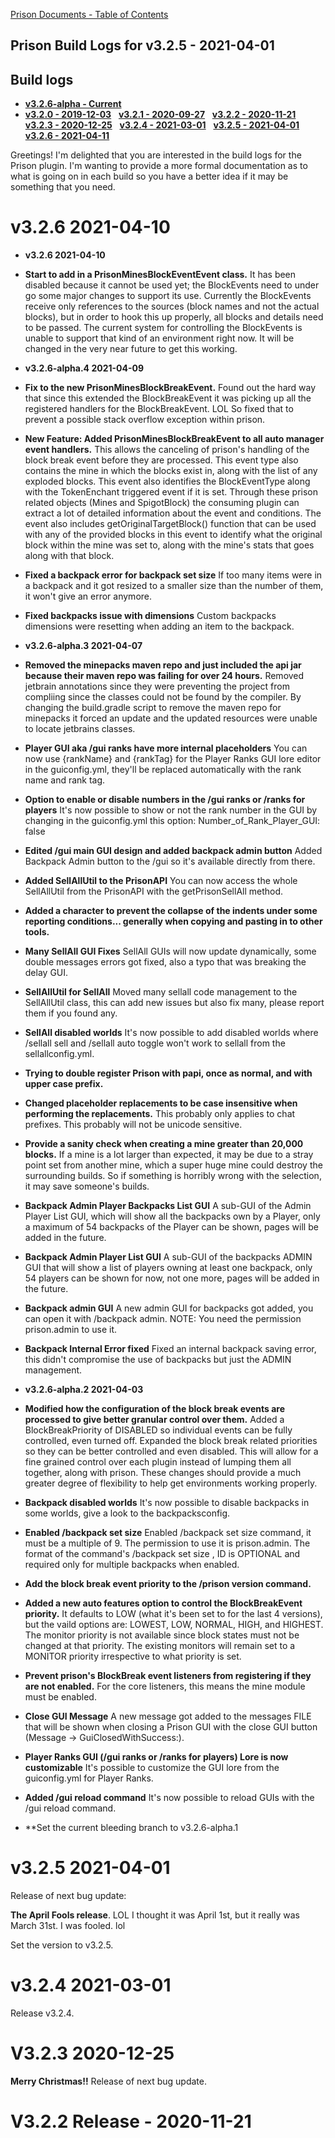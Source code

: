 [Prison Documents - Table of Contents](prison_docs_000_toc.md)

## Prison Build Logs for v3.2.5 - 2021-04-01

## Build logs
 - **[v3.2.6-alpha - Current](changelog_v3.2.x.md)**
 - **[v3.2.0 - 2019-12-03](prison_changelog_v3.2.0.md)**&nbsp;&nbsp;
**[v3.2.1 - 2020-09-27](prison_changelog_v3.2.1.md)**&nbsp;&nbsp;
**[v3.2.2 - 2020-11-21](prison_changelog_v3.2.2.md)**&nbsp;&nbsp;
**[v3.2.3 - 2020-12-25](prison_changelog_v3.2.3.md)**&nbsp;&nbsp;
**[v3.2.4 - 2021-03-01](prison_changelog_v3.2.4.md)**&nbsp;&nbsp;
**[v3.2.5 - 2021-04-01](prison_changelog_v3.2.5.md)**&nbsp;&nbsp;
**[v3.2.6 - 2021-04-11](prison_changelog_v3.2.6.md)**
 

Greetings!  I'm delighted that you are interested in the build logs for the
Prison plugin.  I'm wanting to provide a more formal documentation as to what 
is going on in each build so you have a better idea if it may be something 
that you need.





# v3.2.6 2021-04-10



* **v3.2.6 2021-04-10**


* **Start to add in a PrisonMinesBlockEventEvent class.**
It has been disabled because it cannot be used yet; the BlockEvents need to under go some major changes to support its use.
Currently the BlockEvents receive only references to the sources (block names and not the actual blocks), but in order to hook this up properly, all blocks and details need to be passed.  The current system for controlling the BlockEvents is unable to support that kind of an environment right now. It will be changed in the very near future to get this working.


* **v3.2.6-alpha.4 2021-04-09**


* **Fix to the new PrisonMinesBlockBreakEvent.**
Found out the hard way that since this extended the BlockBreakEvent it was picking up all the registered handlers for the BlockBreakEvent. LOL  So fixed that to prevent a possible stack overflow exception within prison.


* **New Feature: Added PrisonMinesBlockBreakEvent to all auto manager event handlers.**
This allows the canceling of prison's handling of the block break event before they are processed.  This event type also contains the mine in which the blocks exist in, along with the list of any exploded blocks.  This event also identifies the BlockEventType along with the TokenEnchant triggered event if it is set.  Through these prison related objects (Mines and SpigotBlock) the consuming plugin can extract a lot of detailed information about the event and conditions.  The event also includes getOriginalTargetBlock() function that can be used with any of the provided blocks in this event to identify what the original block within the mine was set to, along with the mine's stats that goes along with that block.


* **Fixed a backpack error for backpack set size**
If too many items were in a backpack and it got resized to a smaller
  size than the number of them, it won't give an error anymore.


* **Fixed backpacks issue with dimensions**
Custom backpacks dimensions were resetting when adding an item to the backpack.


* **v3.2.6-alpha.3 2021-04-07**


* **Removed the minepacks maven repo and just included the api jar because their maven repo was failing for over 24 hours.**
Removed jetbrain annotations since they were preventing the project from compliing since the classes could not be found by the compiler.  By changing the build.gradle script to remove the maven repo for minepacks it forced an update and the updated resources were unable to locate jetbrains classes.


* **Player GUI aka /gui ranks have more internal placeholders**
You can now use {rankName} and {rankTag} for the Player Ranks GUI lore
  editor in the guiconfig.yml, they'll be replaced automatically with the
  rank name and rank tag.


* **Option to enable or disable numbers in the /gui ranks or /ranks for players**
It's now possible to show or not the rank number in the GUI by changing in the guiconfig.yml
  this option: 
  Number_of_Rank_Player_GUI: false
  

* **Edited /gui main GUI design and added backpack admin button**
Added Backpack Admin button to the /gui so it's available directly from there.


* **Added SellAllUtil to the PrisonAPI**
You can now access the whole SellAllUtil from the PrisonAPI with
  the getPrisonSellAll method.


* **Added a character to prevent the collapse of the indents under some reporting conditions... generally when copying and pasting in to other tools.**


* **Many SellAll GUI Fixes**
SellAll GUIs will now update dynamically, some double messages errors got fixed,
  also a typo that was breaking the delay GUI.


* **SellAllUtil for SellAll**
Moved many sellall code management to the SellAllUtil class, this can add new
  issues but also fix many, please report them if you found any.


* **SellAll disabled worlds**
It's now possible to add disabled worlds where /sellall sell and /sellall auto toggle won't
  work to sellall from the sellallconfig.yml.


* **Trying to double register Prison with papi, once as normal, and with upper case prefix.**


* **Changed placeholder replacements to be case insensitive when performing the replacements.**
This probably only applies to chat prefixes.
This probably will not be unicode sensitive.


* **Provide a sanity check when creating a mine greater than 20,000 blocks.**
If a mine is a lot larger than expected, it may be due to a stray point set from another mine, which a super huge mine could destroy the surrounding builds.  So if something is horribly wrong with the selection, it may save someone's builds.


* **Backpack Admin Player Backpacks List GUI**
A sub-GUI of the Admin Player List GUI, which will show all the backpacks own by a Player, only a maximum of 54 backpacks of the Player can be shown, pages will be added in the future.


* **Backpack Admin Player List GUI**
A sub-GUI of the backpacks ADMIN GUI that will show a list of players owning at least one backpack, only 54 players can be shown for now, not one more, pages will be added in the future.


* **Backpack admin GUI**
A new admin GUI for backpacks got added, you can open it with /backpack admin.
  NOTE: You need the permission prison.admin to use it.


* **Backpack Internal Error fixed**
Fixed an internal backpack saving error, this didn't compromise the use of backpacks but just the ADMIN management.


* **v3.2.6-alpha.2 2021-04-03**



* **Modified how the configuration of the block break events are processed to give better granular control over them.**
Added a BlockBreakPriority of DISABLED so individual events can be fully controlled, even turned off.
Expanded the block break related priorities so they can be better controlled and even disabled.  This will allow for a fine grained control over each plugin instead of lumping them all together, along with prison.
These changes should provide a much greater degree of flexibility to help get environments working properly.


* **Backpack disabled worlds**
It's now possible to disable backpacks in some worlds, give a look to the backpacksconfig.

* **Enabled /backpack set size**
Enabled /backpack set size command, it must be a multiple of 9.
  The permission to use it is prison.admin.
  The format of the command's /backpack set size <Owner> <Size> <Id>, ID
  is OPTIONAL and required only for multiple backpacks when enabled.


* **Add the block break event priority to the /prison version command.**


* **Added a new auto features option to control the BlockBreakEvent priority.**
It defaults to LOW (what it's been set to for the last 4 versions), but the vaild options are:
LOWEST, LOW, NORMAL, HIGH, and HIGHEST.
The monitor priority is not available since block states must not be changed at that priority.  The existing monitors will remain set to a MONITOR priority irrespective to what priority is set.


* **Prevent prison's BlockBreak event listeners from registering if they are not enabled.**
For the core listeners, this means the mine module must be enabled.


* **Close GUI Message**
A new message got added to the messages FILE that will be shown when closing a Prison GUI with the close GUI button (Message -> GuiClosedWithSuccess:).


* **Player Ranks GUI (/gui ranks or /ranks for players) Lore is now customizable**
It's possible to customize the GUI lore from the guiconfig.yml for Player Ranks.


* **Added /gui reload command**
It's now possible to reload GUIs with the /gui reload command.



* **Set the current bleeding branch to v3.2.6-alpha.1




# v3.2.5 2021-04-01
Release of next bug update: 

**The April Fools release**. LOL I thought it was April 1st, but it really was March 31st.  I was fooled. lol


Set the version to v3.2.5.


# **v3.2.4 2021-03-01**
  Release v3.2.4.



# V3.2.3 2020-12-25 
**Merry Christmas!!**
Release of next bug update.



# V3.2.2 Release - 2020-11-21


